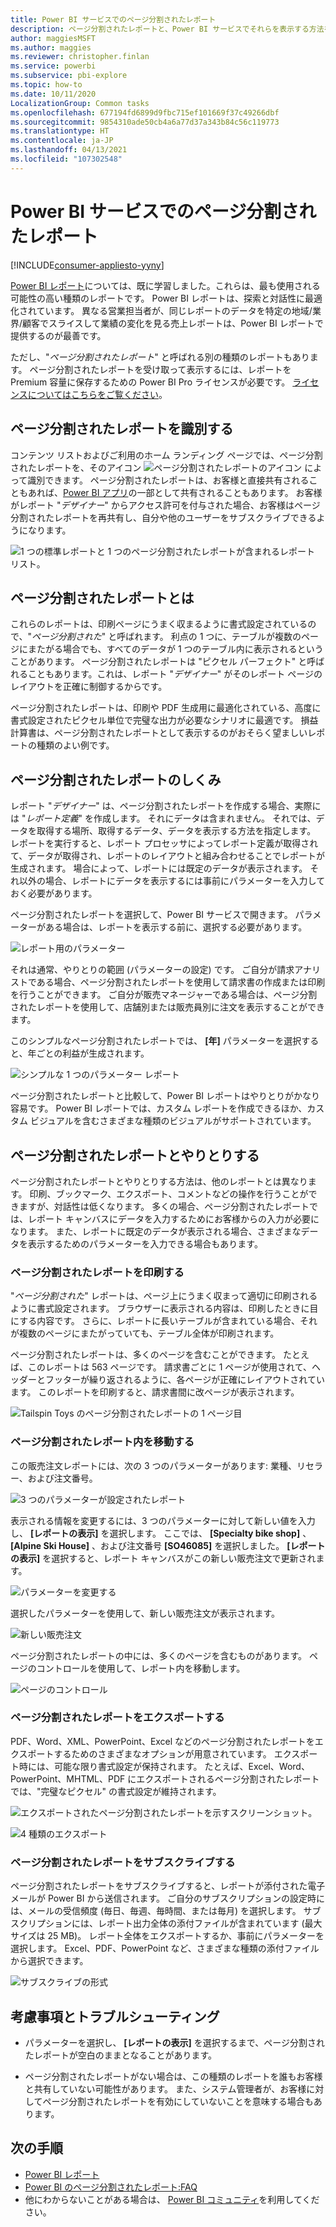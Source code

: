 ```yaml
---
title: Power BI サービスでのページ分割されたレポート
description: ページ分割されたレポートと、Power BI サービスでそれらを表示する方法を説明するドキュメント
author: maggiesMSFT
ms.author: maggies
ms.reviewer: christopher.finlan
ms.service: powerbi
ms.subservice: pbi-explore
ms.topic: how-to
ms.date: 10/11/2020
LocalizationGroup: Common tasks
ms.openlocfilehash: 677194fd6899d9fbc715ef101669f37c49266dbf
ms.sourcegitcommit: 9854310ade50cb4a6a77d37a343b84c56c119773
ms.translationtype: HT
ms.contentlocale: ja-JP
ms.lasthandoff: 04/13/2021
ms.locfileid: "107302548"
---
```

# <a name="paginated-reports-in-the-power-bi-service"></a>Power BI サービスでのページ分割されたレポート

[!INCLUDE[consumer-appliesto-yyny](../includes/consumer-appliesto-yyny.md)]

[Power BI レポート](end-user-reports.md)については、既に学習しました。これらは、最も使用される可能性の高い種類のレポートです。 Power BI レポートは、探索と対話性に最適化されています。 異なる営業担当者が、同じレポートのデータを特定の地域/業界/顧客でスライスして業績の変化を見る売上レポートは、Power BI レポートで提供するのが最善です。

ただし、"*ページ分割されたレポート*" と呼ばれる別の種類のレポートもあります。 ページ分割されたレポートを受け取って表示するには、レポートを Premium 容量に保存するための Power BI Pro ライセンスが必要です。  [ライセンスについてはこちらをご覧ください](end-user-license.md)。  

## <a name="identify-a-paginated-report"></a>ページ分割されたレポートを識別する

コンテンツ リストおよびご利用のホーム ランディング ページでは、ページ分割されたレポートを、そのアイコン ![ページ分割されたレポートのアイコン](media/end-user-paginated-report/power-bi-report-icon.png) によって識別できます。  ページ分割されたレポートは、お客様と直接共有されることもあれば、[Power BI アプリ](end-user-apps.md)の一部として共有されることもあります。 お客様がレポート "*デザイナー*" からアクセス許可を付与された場合、お客様はページ分割されたレポートを再共有し、自分や他のユーザーをサブスクライブできるようになります。


![1 つの標準レポートと 1 つのページ分割されたレポートが含まれるレポート リスト。](./media/end-user-paginated-report/power-bi-report-lists.png)

## <a name="what-is-a-paginated-report"></a>ページ分割されたレポートとは

これらのレポートは、印刷ページにうまく収まるように書式設定されているので、"*ページ分割された*" と呼ばれます。 利点の 1 つに、テーブルが複数のページにまたがる場合でも、すべてのデータが 1 つのテーブル内に表示されるということがあります。 ページ分割されたレポートは "ピクセル パーフェクト" と呼ばれることもあります。これは、レポート "*デザイナー*" がそのレポート ページのレイアウトを正確に制御するからです。

ページ分割されたレポートは、印刷や PDF 生成用に最適化されている、高度に書式設定されたピクセル単位で完璧な出力が必要なシナリオに最適です。 損益計算書は、ページ分割されたレポートとして表示するのがおそらく望ましいレポートの種類のよい例です。

## <a name="how-do-paginated-reports-work"></a>ページ分割されたレポートのしくみ

レポート "*デザイナー*" は、ページ分割されたレポートを作成する場合、実際には "*レポート定義*" を作成します。 それにデータは含まれません。 それでは、データを取得する場所、取得するデータ、データを表示する方法を指定します。 レポートを実行すると、レポート プロセッサによってレポート定義が取得されて、データが取得され、レポートのレイアウトと組み合わせることでレポートが生成されます。 場合によって、レポートには既定のデータが表示されます。 それ以外の場合、レポートにデータを表示するには事前にパラメーターを入力しておく必要があります。 

ページ分割されたレポートを選択して、Power BI サービスで開きます。 パラメーターがある場合は、レポートを表示する前に、選択する必要があります。

   ![レポート用のパラメーター](./media/end-user-paginated-report/power-bi-select-parameters.png)

それは通常、やりとりの範囲 (パラメーターの設定) です。 ご自分が請求アナリストである場合、ページ分割されたレポートを使用して請求書の作成または印刷を行うことができます。 ご自分が販売マネージャーである場合は、ページ分割されたレポートを使用して、店舗別または販売員別に注文を表示することができます。 

このシンプルなページ分割されたレポートでは、 **[年]** パラメーターを選択すると、年ごとの利益が生成されます。 

![シンプルな 1 つのパラメーター レポート](./media/end-user-paginated-report/power-bi-one-parameter.png)

ページ分割されたレポートと比較して、Power BI レポートはやりとりがかなり容易です。 Power BI レポートでは、カスタム レポートを作成できるほか、カスタム ビジュアルを含むさまざまな種類のビジュアルがサポートされています。



## <a name="interact-with-a-paginated-report"></a>ページ分割されたレポートとやりとりする

ページ分割されたレポートとやりとりする方法は、他のレポートとは異なります。 印刷、ブックマーク、エクスポート、コメントなどの操作を行うことができますが、対話性は低くなります。 多くの場合、ページ分割されたレポートでは、レポート キャンバスにデータを入力するためにお客様からの入力が必要になります。  また、レポートに既定のデータが表示される場合、さまざまなデータを表示するためのパラメーターを入力できる場合もあります。

### <a name="print-a-paginated-report"></a>ページ分割されたレポートを印刷する

"*ページ分割された*" レポートは、ページ上にうまく収まって適切に印刷されるように書式設定されます。 ブラウザーに表示される内容は、印刷したときに目にする内容です。 さらに、レポートに長いテーブルが含まれている場合、それが複数のページにまたがっていても、テーブル全体が印刷されます。 

ページ分割されたレポートは、多くのページを含むことができます。 たとえば、このレポートは 563 ページです。 請求書ごとに 1 ページが使用されて、ヘッダーとフッターが繰り返されるように、各ページが正確にレイアウトされています。 このレポートを印刷すると、請求書間に改ページが表示されます。

   ![Tailspin Toys のページ分割されたレポートの 1 ページ目](./media/end-user-paginated-report/power-bi-paginated-500.png)


### <a name="navigate-the-paginated-report"></a>ページ分割されたレポート内を移動する

この販売注文レポートには、次の 3 つのパラメーターがあります: 業種、リセラー、および注文番号。 

![3 つのパラメーターが設定されたレポート](./media/end-user-paginated-report/power-bi-parameter-bar.png)

表示される情報を変更するには、3 つのパラメーターに対して新しい値を入力し、 **[レポートの表示]** を選択します。 ここでは、 **[Specialty bike shop]** 、 **[Alpine Ski House]** 、および注文番号 **[SO46085]** を選択しました。 **[レポートの表示]** を選択すると、レポート キャンバスがこの新しい販売注文で更新されます。

![パラメーターを変更する](./media/end-user-paginated-report/power-bi-orders.png)

選択したパラメーターを使用して、新しい販売注文が表示されます。 

![新しい販売注文](./media/end-user-paginated-report/power-bi-new-orders.png)

ページ分割されたレポートの中には、多くのページを含むものがあります。  ページのコントロールを使用して、レポート内を移動します。 

![ページのコントロール](./media/end-user-paginated-report/power-bi-page-control.png)

### <a name="export-the-paginated-report"></a>ページ分割されたレポートをエクスポートする
PDF、Word、XML、PowerPoint、Excel などのページ分割されたレポートをエクスポートするためのさまざまなオプションが用意されています。 エクスポート時には、可能な限り書式設定が保持されます。 たとえば、Excel、Word、PowerPoint、MHTML、PDF にエクスポートされるページ分割されたレポートでは、"完璧なピクセル" の書式設定が維持されます。 

![エクスポートされたページ分割されたレポートを示すスクリーンショット。](./media/end-user-paginated-report/power-bi-export-choices.png)

![4 種類のエクスポート](./media/end-user-paginated-report/power-bi-four.png)

### <a name="subscribe-to-the-paginated-report"></a>ページ分割されたレポートをサブスクライブする
ページ分割されたレポートをサブスクライブすると、レポートが添付された電子メールが Power BI から送信されます。 ご自分のサブスクリプションの設定時には、メールの受信頻度 (毎日、毎週、毎時間、または毎月) を選択します。 サブスクリプションには、レポート出力全体の添付ファイルが含まれています (最大サイズは 25 MB)。 レポート全体をエクスポートするか、事前にパラメーターを選択します。 Excel、PDF、PowerPoint など、さまざまな種類の添付ファイルから選択できます。  

![サブスクライブの形式](./media/end-user-paginated-report/power-bi-export-choices.png)

## <a name="considerations-and-troubleshooting"></a>考慮事項とトラブルシューティング

- パラメーターを選択し、 **[レポートの表示]** を選択するまで、ページ分割されたレポートが空白のままとなることがあります。

- ページ分割されたレポートがない場合は、この種類のレポートを誰もお客様と共有していない可能性があります。 また、システム管理者が、お客様に対してページ分割されたレポートを有効にしていないことを意味する場合もあります。 

 

## <a name="next-steps"></a>次の手順
- [Power BI レポート](end-user-reports.md)
- [Power BI のページ分割されたレポート:FAQ](../paginated-reports/paginated-reports-faq.yml)
- 他にわからないことがある場合は、 [Power BI コミュニティ](https://community.powerbi.com/)を利用してください。
